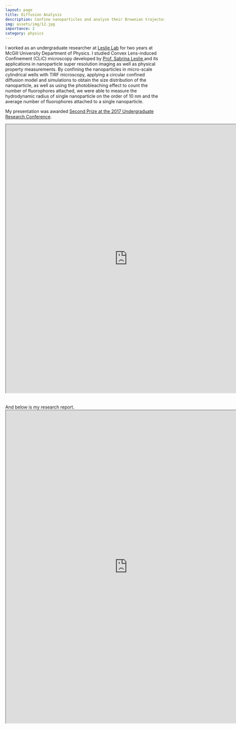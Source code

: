 ```yaml
---
layout: page
title: Diffusion Analysis
description: Confine nanoparticles and analyze their Brownian trajectories 
img: assets/img/12.jpg
importance: 2
category: physics
---
```


I worked as an undergraduate researcher at <a href="http://www.physics.mcgill.ca/leslielab/alumni.html#top">Leslie Lab</a> for two years at McGill University Department of Physics. I studied Convex Lens-induced Confinement (CLiC) microscopy developed by <a href="https://leslielab.msl.ubc.ca/sabrina-leslie/">Prof. Sabrina Leslie </a> and its applications in nanoparticle super resolution imaging as well as physical property measurements. By confining the nanoparticles in micro-scale cylindrical wells with TIRF microscopy, applying a circular confined diffusion model and simulations to obtain the size distribution of the nanoparticle, as well as using the photobleaching effect to count the number of fluorophores attached, we were able to measure the hydrodynamic radius of single nanoparticle on the order of 10 nm and the average number of fluorophores attached to a single nanoparticle.

My presentation was awarded <a href="https://www.mcgill.ca/science/research/undergraduate-research/urc/2017">Second Prize at the 2017 Undergraduate Research Conference</a>.
<iframe src="https://drive.google.com/file/d/1uCgpv4zk0DOapeAW8mzjmouGHy2rdqDM/preview" width="770" height="850" allow="autoplay"></iframe>
<br>
<br>
<br>
And below is my research report.
<iframe src="https://drive.google.com/file/d/1LP4wVLNNnHoa3KSZCnnsZZ8NVDRM_zqH/preview" width="770" height="990" allow="autoplay"></iframe>

